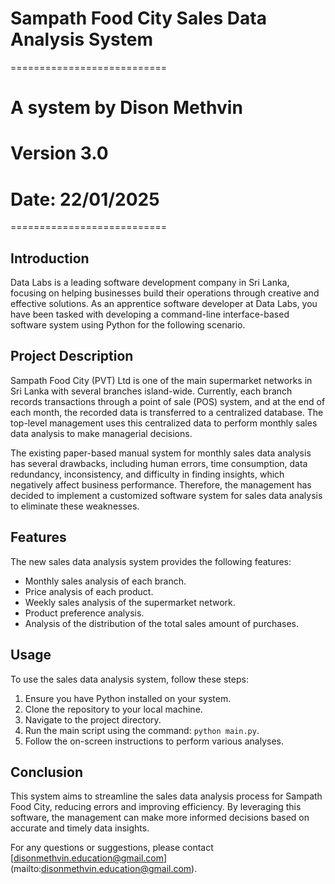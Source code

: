 # Sampath Food City Sales Data Analysis System
===========================
# A system by Dison Methvin
# Version 3.0
# Date: 22/01/2025
===========================
## Introduction
Data Labs is a leading software development company in Sri Lanka, focusing on helping businesses build their operations through creative and effective solutions. As an apprentice software developer at Data Labs, you have been tasked with developing a command-line interface-based software system using Python for the following scenario.

## Project Description
Sampath Food City (PVT) Ltd is one of the main supermarket networks in Sri Lanka with several branches island-wide. Currently, each branch records transactions through a point of sale (POS) system, and at the end of each month, the recorded data is transferred to a centralized database. The top-level management uses this centralized data to perform monthly sales data analysis to make managerial decisions.

The existing paper-based manual system for monthly sales data analysis has several drawbacks, including human errors, time consumption, data redundancy, inconsistency, and difficulty in finding insights, which negatively affect business performance. Therefore, the management has decided to implement a customized software system for sales data analysis to eliminate these weaknesses.

## Features
The new sales data analysis system provides the following features:
- Monthly sales analysis of each branch.
- Price analysis of each product.
- Weekly sales analysis of the supermarket network.
- Product preference analysis.
- Analysis of the distribution of the total sales amount of purchases.

## Usage
To use the sales data analysis system, follow these steps:
1. Ensure you have Python installed on your system.
2. Clone the repository to your local machine.
3. Navigate to the project directory.
4. Run the main script using the command: `python main.py`.
5. Follow the on-screen instructions to perform various analyses.

## Conclusion
This system aims to streamline the sales data analysis process for Sampath Food City, reducing errors and improving efficiency. By leveraging this software, the management can make more informed decisions based on accurate and timely data insights.

For any questions or suggestions, please contact [disonmethvin.education@gmail.com]
(mailto:disonmethvin.education@gmail.com).
